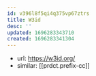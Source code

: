 ```yaml
---
id: v396l8f5qi4q375vp67ztrs
title: W3id
desc: ''
updated: 1696283343710
created: 1696283341304
---
```


- url: https://w3id.org/
- similar: [[prdct.prefix-cc]]